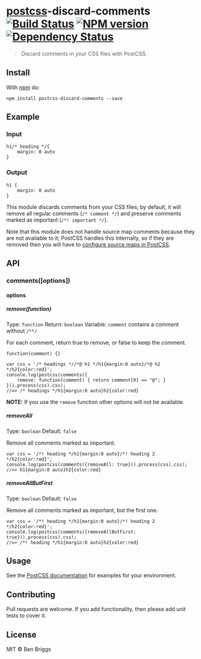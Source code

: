 <h1 id="postcsspostcss-discard-comments-%21build-statusci-%21npm-versionnpm-%21dependency-statusdeps"><a href="https://github.com/postcss/postcss">postcss</a>-discard-comments <a href="https://travis-ci.org/ben-eb/postcss-discard-comments"><img src="https://travis-ci.org/ben-eb/postcss-discard-comments.svg?branch=master" alt="Build Status" /></a> <a href="http://badge.fury.io/js/postcss-discard-comments"><img src="https://badge.fury.io/js/postcss-discard-comments.svg" alt="NPM version" /></a> <a href="https://gemnasium.com/ben-eb/postcss-discard-comments"><img src="https://gemnasium.com/ben-eb/postcss-discard-comments.svg" alt="Dependency Status" /></a></h1>

<blockquote>
  <p>Discard comments in your CSS files with PostCSS.</p>
</blockquote>

<h2 id="install">Install</h2>

<p>With <a href="https://npmjs.org/package/postcss-discard-comments">npm</a> do:</p>

<pre><code>npm install postcss-discard-comments --save
</code></pre>

<h2 id="example">Example</h2>

<h3 id="input">Input</h3>

<pre><code class="css">h1/* heading */{
    margin: 0 auto
}
</code></pre>

<h3 id="output">Output</h3>

<pre><code class="css">h1 {
    margin: 0 auto
}
</code></pre>

<p>This module discards comments from your CSS files; by default, it will remove
all regular comments (<code>/* comment */</code>) and preserve comments marked as important
(<code>/*! important */</code>).</p>

<p>Note that this module does not handle source map comments because they are not
available to it; PostCSS handles this internally, so if they are removed then
you will have to <a href="https://github.com/postcss/postcss/blob/master/docs/source-maps.md">configure source maps in PostCSS</a>.</p>

<h2 id="api">API</h2>

<h3 id="commentsoptions">comments([options])</h3>

<h4 id="options">options</h4>

<h5 id="removefunction">remove(function)</h5>

<p>Type: <code>function</code>
Return: <code>boolean</code>
Variable: <code>comment</code> contains a comment without <code>/**/</code></p>

<p>For each comment, return true to remove, or false to keep the comment.</p>

<pre><code class="js">function(comment) {}
</code></pre>

<pre><code class="js">var css = '/* headings *//*@ h1 */h1{margin:0 auto}/*@ h2 */h2{color:red}';
console.log(postcss(comments({
    remove: function(comment) { return comment[0] == "@"; }
})).process(css).css);
//=&gt; /* headings */h1{margin:0 auto}h2{color:red}
</code></pre>

<p><strong>NOTE:</strong> If you use the <code>remove</code> function other options will not be available.</p>

<h5 id="removeall">removeAll</h5>

<p>Type: <code>boolean</code>
Default: <code>false</code></p>

<p>Remove all comments marked as important.</p>

<pre><code class="js">var css = '/*! heading */h1{margin:0 auto}/*! heading 2 */h2{color:red}';
console.log(postcss(comments({removeAll: true})).process(css).css);
//=&gt; h1{margin:0 auto}h2{color:red}
</code></pre>

<h5 id="removeallbutfirst">removeAllButFirst</h5>

<p>Type: <code>boolean</code>
Default: <code>false</code></p>

<p>Remove all comments marked as important, but the first one.</p>

<pre><code class="js">var css = '/*! heading */h1{margin:0 auto}/*! heading 2 */h2{color:red}';
console.log(postcss(comments({removeAllButFirst: true})).process(css).css);
//=&gt; /*! heading */h1{margin:0 auto}h2{color:red}
</code></pre>

<h2 id="usage">Usage</h2>

<p>See the <a href="https://github.com/postcss/postcss#usage">PostCSS documentation</a> for
examples for your environment.</p>

<h2 id="contributing">Contributing</h2>

<p>Pull requests are welcome. If you add functionality, then please add unit tests
to cover it.</p>

<h2 id="license">License</h2>

<p>MIT © Ben Briggs</p>
